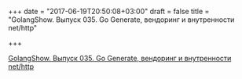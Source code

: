 +++
date = "2017-06-19T20:50:08+03:00"
draft = false
title = "GolangShow. Выпуск 035. Go Generate, вендоринг и внутренности net/http"

+++

<p><a href="http://golangshow.com/episode/2015/12-24-035/">GolangShow. Выпуск 035. Go Generate, вендоринг и внутренности net/http</a></p>